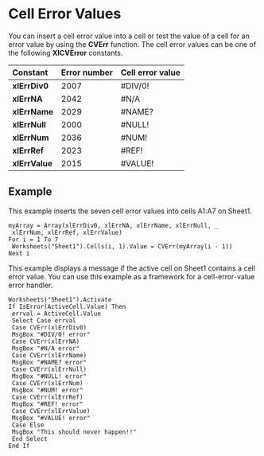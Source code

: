 
# Cell Error Values

You can insert a cell error value into a cell or test the value of a cell for an error value by using the  **CVErr** function. The cell error values can be one of the following **XlCVError** constants.



|**Constant**|**Error number**|**Cell error value**|
|:-----|:-----|:-----|
| **xlErrDiv0**|2007|#DIV/0!|
| **xlErrNA**|2042|#N/A|
| **xlErrName**|2029|#NAME?|
| **xlErrNull**|2000|#NULL!|
| **xlErrNum**|2036|#NUM!|
| **xlErrRef**|2023|#REF!|
| **xlErrValue**|2015|#VALUE!|

## Example

This example inserts the seven cell error values into cells A1:A7 on Sheet1.


```
myArray = Array(xlErrDiv0, xlErrNA, xlErrName, xlErrNull, _ 
 xlErrNum, xlErrRef, xlErrValue) 
For i = 1 To 7 
 Worksheets("Sheet1").Cells(i, 1).Value = CVErr(myArray(i - 1)) 
Next i
```

This example displays a message if the active cell on Sheet1 contains a cell error value. You can use this example as a framework for a cell-error-value error handler.




```
Worksheets("Sheet1").Activate 
If IsError(ActiveCell.Value) Then 
 errval = ActiveCell.Value 
 Select Case errval 
 Case CVErr(xlErrDiv0) 
 MsgBox "#DIV/0! error" 
 Case CVErr(xlErrNA) 
 MsgBox "#N/A error" 
 Case CVErr(xlErrName) 
 MsgBox "#NAME? error" 
 Case CVErr(xlErrNull) 
 MsgBox "#NULL! error" 
 Case CVErr(xlErrNum) 
 MsgBox "#NUM! error" 
 Case CVErr(xlErrRef) 
 MsgBox "#REF! error" 
 Case CVErr(xlErrValue) 
 MsgBox "#VALUE! error" 
 Case Else 
 MsgBox "This should never happen!!" 
 End Select 
End If
```

